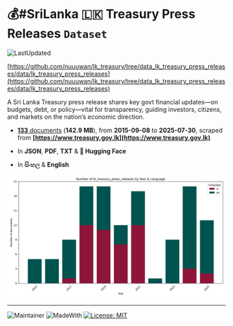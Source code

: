 # 💰#SriLanka 🇱🇰 Treasury Press Releases `Dataset`

![LastUpdated](https://img.shields.io/badge/last_updated-2025--09--25_15:08:11-green)

[https://github.com/nuuuwan/lk_treasury/tree/data_lk_treasury_press_releases/data/lk_treasury_press_releases](https://github.com/nuuuwan/lk_treasury/tree/data_lk_treasury_press_releases/data/lk_treasury_press_releases)

A Sri Lanka Treasury press release shares key govt financial updates—on budgets, debt, or policy—vital for transparency, guiding investors, citizens, and markets on the nation’s economic direction.

- [**133** documents](https://github.com/nuuuwan/lk_treasury/tree/data_lk_treasury_press_releases/data/lk_treasury_press_releases) (**142.9 MB**), from **2015-09-08** to **2025-07-30**, scraped from **[https://www.treasury.gov.lk](https://www.treasury.gov.lk)**

- In **JSON**, **PDF**, **TXT** & **🤗 Hugging Face**

- In **සිංහල** & **English**

![Chart](https://raw.githubusercontent.com/nuuuwan/lk_treasury/refs/heads/data_lk_treasury_press_releases/data/lk_treasury_press_releases/docs_by_year_and_lang.png)


---

![Maintainer](https://img.shields.io/badge/maintainer-nuuuwan-red)
![MadeWith](https://img.shields.io/badge/made_with-python-blue)
[![License: MIT](https://img.shields.io/badge/License-MIT-yellow.svg)](https://opensource.org/licenses/MIT)

